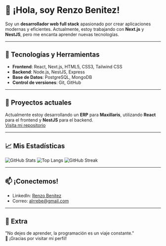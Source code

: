 # 👋 ¡Hola, soy Renzo Benitez!  

Soy un **desarrollador web full stack** apasionado por crear aplicaciones modernas y eficientes. Actualmente, estoy trabajando con **Next.js** y **NestJS**, pero me encanta aprender nuevas tecnologías.

---

## 🚀 Tecnologías y Herramientas
- **Frontend**: React, Next.js, HTML5, CSS3, Tailwind CSS
- **Backend**: Node.js, NestJS, Express
- **Base de Datos**: PostgreSQL, MongoDB
- **Control de versiones**: Git, GitHub

---

## 🌱 Proyectos actuales

Actualmente estoy desarrollando un **ERP** para  **Maxillaris**, utilizando **React** para el frontend y **NestJS** para el backend.  
[Visita mi repositorio](https://github.com/RenzoBenitezMaxillaris)

---

## 📈 Mis Estadísticas

![GitHub Stats](https://github-readme-stats.vercel.app/api?username=RenzoBenitezMaxillaris&show_icons=true&theme=radical)
![Top Langs](https://github-readme-stats.vercel.app/api/top-langs/?username=RenzoBenitezMaxillaris&layout=compact&theme=radical)
![GitHub Streak](https://github-readme-streak-stats.herokuapp.com/?user=RenzoBenitezMaxillaris&theme=radical)

---

## 📫 ¡Conectemos!

- LinkedIn: [Renzo Benitez](https://www.linkedin.com/in/renzo-benites-alvarado-85860b245)
- Correo: alrrebe@gmail.com

---

## 🎨 Extra

"No dejes de aprender, la programación es un viaje constante."  
🚀 ¡Gracias por visitar mi perfil!  
